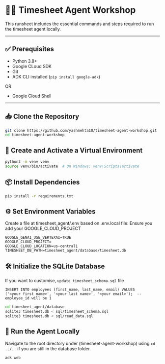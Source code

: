 # 🏃‍♂️ Timesheet Agent Workshop

This runsheet includes the essential commands and steps required to run the timesheet agent locally.

---

## ✅ Prerequisites

- Python 3.8+
- Google CLoud SDK
- Git
- ADK CLI installed (`pip install google-adk`)

OR

- Google Cloud Shell 
---

## 📥 Clone the Repository

```bash
git clone https://github.com/yashmehta10/timesheet-agent-workshop.git
cd timesheet-agent-workshop
```

## 🧪 Create and Activate a Virtual Environment
```bash
python3 -m venv venv
source venv/bin/activate  # On Windows: venv\Scripts\activate
```

## 📦 Install Dependencies
```bash
pip install -r requirements.txt
```

## ⚙️ Set Environment Variables
Create a file at timesheet_agent/.env based on .env.local file: Ensure you add your GOOGLE_CLOUD_PROJECT

```
GOOGLE_GENAI_USE_VERTEXAI=TRUE
GOOGLE_CLOUD_PROJECT=
GOOGLE_CLOUD_LOCATION=us-central1
TIMESHEET_DB_PATH=timesheet_agent/database/timesheet.db
```

## 🛠️ Initialize the SQLite Database
If you want to customise, `update timesheet_schema.sql` file
```
INSERT INTO employees (first_name, last_name, email) VALUES
('<your first name>', '<your last name>', '<your email>');  -- employee_id will be 1
```

```bash
cd timesheet_agent/database
sqlite3 timesheet.db < sql/timesheet_schema.sql
sqlite3 timesheet.db < sql/read_data.sql
```

## 🚀 Run the Agent Locally
Navigate to the root directory under (timesheet-agent-workshop) using `cd ../..` if you are still in the database folder.
```bash
adk web
```